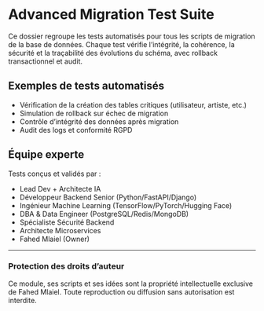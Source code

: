 # Advanced Migration Test Suite

Ce dossier regroupe les tests automatisés pour tous les scripts de migration de la base de données. Chaque test vérifie l’intégrité, la cohérence, la sécurité et la traçabilité des évolutions du schéma, avec rollback transactionnel et audit.

## Exemples de tests automatisés
- Vérification de la création des tables critiques (utilisateur, artiste, etc.)
- Simulation de rollback sur échec de migration
- Contrôle d’intégrité des données après migration
- Audit des logs et conformité RGPD

## Équipe experte
Tests conçus et validés par :
- Lead Dev + Architecte IA
- Développeur Backend Senior (Python/FastAPI/Django)
- Ingénieur Machine Learning (TensorFlow/PyTorch/Hugging Face)
- DBA & Data Engineer (PostgreSQL/Redis/MongoDB)
- Spécialiste Sécurité Backend
- Architecte Microservices
- Fahed Mlaiel (Owner)

---
### Protection des droits d’auteur
Ce module, ses scripts et ses idées sont la propriété intellectuelle exclusive de Fahed Mlaiel. Toute reproduction ou diffusion sans autorisation est interdite.
